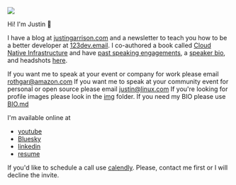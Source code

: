 ![](./img/1.gif)

Hi! I'm Justin :wave:

I have a blog at [justingarrison.com](http://justingarrison.com) and a newsletter to teach you how to be a better developer at [123dev.email](https://123dev.email).
I co-authored a book called [Cloud Native Infrastructure](http://www.cnibook.info) and have  [past speaking engagements](https://github.com/rothgar/rothgar/blob/master/SPEAKING.md), a [speaker bio](https://github.com/rothgar/rothgar/blob/master/BIO.md), and headshots [here](https://github.com/rothgar/rothgar/tree/master/img).

If you want me to speak at your event or company for work please email rothgar@amazon.com
If you want me to speak at your community event for personal or open source please email justin@linux.com
If you're looking for profile images please look in the [img](./img/) folder.
If you need my BIO please use [BIO.md](BIO.md)

I'm available online at

- [youtube](https://youtube.com/c/justingarrison)
- [Bluesky](https://bsky.app/profile/justingarrison.com)
- [linkedin](https://www.linkedin.com/in/justingarrison/)
- [resume](https://www.justingarrison.com/resume.html)

If you'd like to schedule a call use [calendly](https://calendly.com/justingarrison/30min).
Please, contact me first or I will decline the invite.
